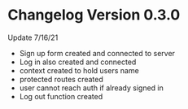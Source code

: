 # Changelog Version 0.3.0

Update 7/16/21

- Sign up form created and connected to server
- Log in also created and connected
- context created to hold users name
- protected routes created
- user cannot reach auth if already signed in
- Log out function created

